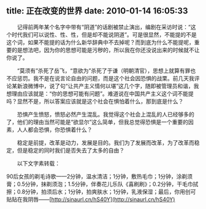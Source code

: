 title: 正在改变的世界
date: 2010-01-14 16:05:33
---

  　　记得前两年某个名字中带有&ldquo;阴道&rdquo;的话剧被禁止演出，编剧在采访时说：&ldquo;这个时代我们可以说性、性、性，但是却不能说阴道&rdquo;。可是很显然，不能提的不是这个词，如果不能提的话为什么新华辞典中不去掉呢？而到底为什么不能提呢，重要的是想法吧，因为你的思想可能是污秽的，所以我在你还没说出来的时候就不让你说了。

  　　&ldquo;莫须有&rdquo;杀死了岳飞，&ldquo;意欲为&rdquo;杀死了于谦（明朝清官），思想上就算有罪也不应惩罚。我不是在说言论自由的问题，而是这个社会因恐惧的战栗。前几天我评论某新浪微博中，说了句&ldquo;让共产主义情何以堪&rdquo;这几个字，随即被管理员和谐，我想理由应该就是：&ldquo;你的思想可能有问题&rdquo;。难道说在中国共产主义这个词不能提吗？显然不是，所以答案应该就是这个社会在惧怕着什么，那到底是什么？

  　　恐惧产生愤怒，愤怒必然产生混乱。我觉得这个社会上混乱的人已经够多的了，他们的理由当然可能是&ldquo;欲显尔&rdquo;这么简单，但我总觉得恐惧是一个重要的因素，人人都会恐惧，你恐惧着什么？

  　　稳定是前提，改革是动力，发展是目的。我们为了发展而改革，为了改革而稳定，但是稳定的同时我们是否失去了太多的自由？

  　　以下文字素转载：

90后女孩的剃毛诗歌&mdash;&mdash;2分钟，温水清洁；1分钟，敷热毛巾；1分钟，涂剃须膏；0.5分钟，抹剃须泡；1.5分钟，伴奏花儿乐队《喜刷刷》；0.2分钟，干毛巾拭擦；0.8分钟，拍须后水；1分钟，拍爽肤水；1分钟，乳液保湿；最后，你用创可贴贴在我阴唇&mdash;&mdash;[http://sinaurl.cn/hS40Y](http://sinaurl.cn/hS40Y)

